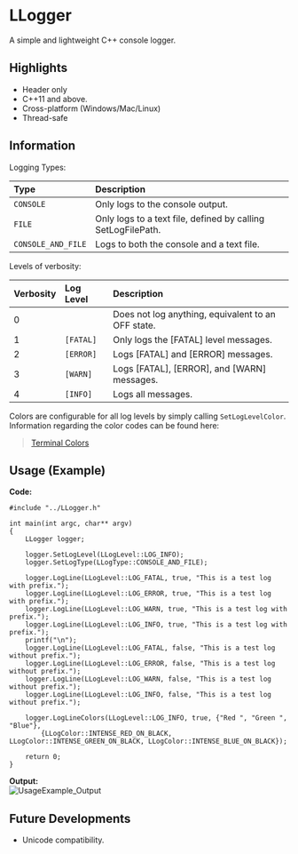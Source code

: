 # LLogger
A simple and lightweight C++ console logger.
## Highlights
- Header only
- C++11 and above.
- Cross-platform (Windows/Mac/Linux)
- Thread-safe
## Information

Logging Types:

| **Type**           | **Description**                                              |
|:-------------------|:-------------------------------------------------------------|
| `CONSOLE`          | Only logs to the console output.                             |
| `FILE`             | Only logs to a text file, defined by calling SetLogFilePath. |
| `CONSOLE_AND_FILE` | Logs to both the console and a text file.                    |
   
Levels of verbosity:

| **Verbosity** | **Log Level** | **Description**                                    |
|:--------------|:--------------|:---------------------------------------------------|
| 0             |               | Does not log anything, equivalent to an OFF state. |
| 1             | `[FATAL]`     | Only logs the [FATAL] level messages.              |
| 2             | `[ERROR]`     | Logs [FATAL] and [ERROR] messages.                 |
| 3             | `[WARN]`      | Logs [FATAL], [ERROR], and [WARN] messages.        |
| 4             | `[INFO]`      | Logs all messages.                                 |

Colors are configurable for all log levels by simply calling `SetLogLevelColor`. Information regarding the color codes can be found here:

> [Terminal Colors](https://chrisyeh96.github.io/2020/03/28/terminal-colors.html)

## Usage (Example)
**Code:**   
```
#include "../LLogger.h"

int main(int argc, char** argv)
{
    LLogger logger;

    logger.SetLogLevel(LLogLevel::LOG_INFO);
    logger.SetLogType(LLogType::CONSOLE_AND_FILE);

    logger.LogLine(LLogLevel::LOG_FATAL, true, "This is a test log with prefix.");
    logger.LogLine(LLogLevel::LOG_ERROR, true, "This is a test log with prefix.");
    logger.LogLine(LLogLevel::LOG_WARN, true, "This is a test log with prefix.");
    logger.LogLine(LLogLevel::LOG_INFO, true, "This is a test log with prefix.");
    printf("\n");
    logger.LogLine(LLogLevel::LOG_FATAL, false, "This is a test log without prefix.");
    logger.LogLine(LLogLevel::LOG_ERROR, false, "This is a test log without prefix.");
    logger.LogLine(LLogLevel::LOG_WARN, false, "This is a test log without prefix.");
    logger.LogLine(LLogLevel::LOG_INFO, false, "This is a test log without prefix.");
    
    logger.LogLineColors(LLogLevel::LOG_INFO, true, {"Red ", "Green ", "Blue"}, 
        {LLogColor::INTENSE_RED_ON_BLACK, LLogColor::INTENSE_GREEN_ON_BLACK, LLogColor::INTENSE_BLUE_ON_BLACK});

    return 0;
}
```
**Output:**   
![UsageExample_Output](https://user-images.githubusercontent.com/50681738/218299689-90ffb443-6a00-40c3-a15d-36e19b4fb7cb.PNG)

## Future Developments
- Unicode compatibility.

